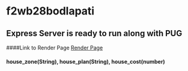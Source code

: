 # f2wb28bodlapati

## Express Server is ready to run along with PUG

####Link to Render Page [Render Page](https://f2db28bodlapati.onrender.com)

#### house_zone(String), house_plan(String), house_cost(number)

